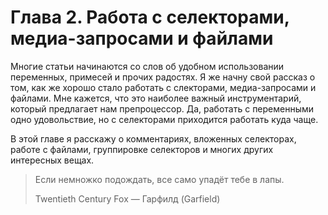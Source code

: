 # Глава 2. Работа с селекторами, медиа-запросами и файлами

Многие статьи начинаются со слов об удобном использовании переменных, примесей и прочих радостях. Я же начну свой рассказ о том, как же хорошо стало работать с слекторами, медиа-запросами и файлами. Мне кажется, что это наиболее важный инструментарий, который предлагает нам препроцессор. Да, работать с переменными одно удовольствие, но с селекторами приходится работать куда чаще.

В этой главе я расскажу о комментариях, вложенных селекторах, работе с файлами, группировке селекторов и многих других интересных вещах.

> Если немножко подождать, все само упадёт тебе в лапы.
>
> Twentieth Century Fox — Гарфилд (Garfield)

